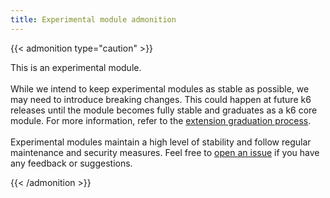 ```yaml
---
title: Experimental module admonition
---
```


{{< admonition type="caution" >}}

This is an experimental module.
<br>
<br>
While we intend to keep experimental modules as stable as possible, we may need to introduce breaking changes. This could happen at future k6 releases until the module becomes fully stable and graduates as a k6 core module. For more information, refer to the [extension graduation process](../../extensions/explanations/extension-graduation/).
<br>
<br>
Experimental modules maintain a high level of stability and follow regular maintenance and security measures. Feel free to [open an issue](https://github.com/grafana/k6/issues) if you have any feedback or suggestions.

{{< /admonition >}}
